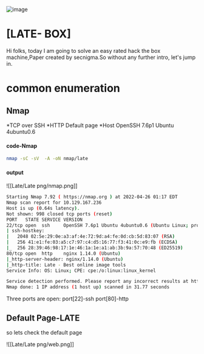 ![image](https://user-images.githubusercontent.com/64952843/165166129-a70c82e7-12d8-4280-965e-f8cdd97b6913.png)

# [LATE- BOX]  
Hi folks, today I am going to solve an easy rated hack the box machine,Paper created by secnigma.So without any further intro, let's jump in.

# common enumeration

## Nmap
  *TCP over SSH
  *HTTP Default page
  *Host OpenSSH 7.6p1 Ubuntu 4ubuntu0.6
  
#### code-Nmap

```bash
nmap -sC -sV  -A -oN nmap/late 
```


#### output

![[Late/Late png/nmap.png]]

```bash
Starting Nmap 7.92 ( https://nmap.org ) at 2022-04-26 01:17 EDT
Nmap scan report for 10.129.167.236
Host is up (0.64s latency).
Not shown: 998 closed tcp ports (reset)
PORT   STATE SERVICE VERSION
22/tcp open  ssh     OpenSSH 7.6p1 Ubuntu 4ubuntu0.6 (Ubuntu Linux; protocol 2.0)
| ssh-hostkey: 
|   2048 02:5e:29:0e:a3:af:4e:72:9d:a4:fe:0d:cb:5d:83:07 (RSA)
|   256 41:e1:fe:03:a5:c7:97:c4:d5:16:77:f3:41:0c:e9:fb (ECDSA)
|_  256 28:39:46:98:17:1e:46:1a:1e:a1:ab:3b:9a:57:70:48 (ED25519)
80/tcp open  http    nginx 1.14.0 (Ubuntu)
|_http-server-header: nginx/1.14.0 (Ubuntu)
|_http-title: Late - Best online image tools
Service Info: OS: Linux; CPE: cpe:/o:linux:linux_kernel

Service detection performed. Please report any incorrect results at https://nmap.org/submit/ .
Nmap done: 1 IP address (1 host up) scanned in 31.77 seconds
```

Three ports are open:
port[22]-ssh
port[80]-http

## Default Page-LATE
so lets check the default page 

![[Late/Late png/web.png]]




